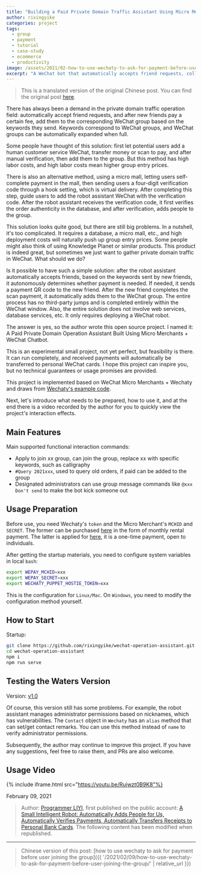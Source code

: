 ```yaml
---
title: "Building a Paid Private Domain Traffic Assistant Using Micro Merchants + Wechaty"
author: rixingyike
categories: project
tags:
  - group
  - payment
  - tutorial
  - case-study
  - ecommerce
  - productivity
image: /assets/2021/02-how-to-use-wechaty-to-ask-for-payment-before-user-joining-the-group-en/paying-by-qrcode.webp
excerpt: "A WeChat bot that automatically accepts friend requests, collects payments, and adds users to groups based on keywords - all within WeChat."
---
```


> This is a translated version of the original Chinese post. You can find the original post [here](/2021/02/09/how-to-use-wechaty-to-ask-for-payment-before-user-joining-the-group/).

There has always been a demand in the private domain traffic operation field: automatically accept friend requests, and after new friends pay a certain fee, add them to the corresponding WeChat group based on the keywords they send. Keywords correspond to WeChat groups, and WeChat groups can be automatically expanded when full.

Some people have thought of this solution: first let potential users add a human customer service WeChat, transfer money or scan to pay, and after manual verification, then add them to the group. But this method has high labor costs, and high labor costs mean higher group entry prices.

There is also an alternative method, using a micro mall, letting users self-complete payment in the mall, then sending users a four-digit verification code through a hook setting, which is virtual delivery. After completing this step, guide users to add the robot assistant WeChat with the verification code. After the robot assistant receives the verification code, it first verifies the order authenticity in the database, and after verification, adds people to the group.

This solution looks quite good, but there are still big problems. In a nutshell, it's too complicated. It requires a database, a micro mall, etc., and high deployment costs will naturally push up group entry prices. Some people might also think of using Knowledge Planet or similar products. This product is indeed great, but sometimes we just want to gather private domain traffic in WeChat. What should we do?

Is it possible to have such a simple solution: after the robot assistant automatically accepts friends, based on the keywords sent by new friends, it autonomously determines whether payment is needed. If needed, it sends a payment QR code to the new friend. After the new friend completes the scan payment, it automatically adds them to the WeChat group. The entire process has no third-party jumps and is completed entirely within the WeChat window. Also, the entire solution does not involve web services, database services, etc. It only requires deploying a WeChat robot.

The answer is yes, so the author wrote this open source project. I named it: A Paid Private Domain Operation Assistant Built Using Micro Merchants + WeChat Chatbot.

This is an experimental small project, not yet perfect, but feasibility is there. It can run completely, and received payments will automatically be transferred to personal WeChat cards. I hope this project can inspire you, but no technical guarantees or usage promises are provided.

This project is implemented based on WeChat Micro Merchants + Wechaty and draws from [Wechaty's example code](https://github.com/wechaty/wechaty-getting-started).

Next, let's introduce what needs to be prepared, how to use it, and at the end there is a video recorded by the author for you to quickly view the project's interaction effects.

## Main Features

Main supported functional interaction commands:

- Apply to join xx group, can join the group, replace xx with specific keywords, such as calligraphy
- `#Query 2021xxx`, used to query old orders, if paid can be added to the group
- Designated administrators can use group message commands like `@xxx Don't send` to make the bot kick someone out

## Usage Preparation

Before use, you need Wechaty's `token` and the Micro Merchant's `MCHID` and `SECRET`. The former can be purchased [here](https://qiwei.juzibot.com/corpPremium/wechaty) in the form of monthly rental payment. The latter is applied for [here](https://pay.xunhuweb.com/), it is a one-time payment, open to individuals.

After getting the startup materials, you need to configure system variables in local `bash`:

```bash
export WEPAY_MCHID=xxx
export WEPAY_SECRET=xxx
export WECHATY_PUPPET_HOSTIE_TOKEN=xxx
```

This is the configuration for `Linux/Mac`. On `Windows`, you need to modify the configuration method yourself.

## How to Start

Startup:

```bash
git clone https://github.com/rixingyike/wechat-operation-assistant.git --depth=1
cd wechat-operation-assistant
npm i
npm run serve
```

## Testing the Waters Version

Version: [v1.0](https://github.com/rixingyike/wechat-operation-assistant/releases/tag/v1.0)

Of course, this version still has some problems. For example, the robot assistant manages administrator permissions based on nicknames, which has vulnerabilities. The `Contact` object in `Wechaty` has an `alias` method that can set/get contact remarks. You can use this method instead of `name` to verify administrator permissions.

Subsequently, the author may continue to improve this project. If you have any suggestions, feel free to raise them, and PRs are also welcome.

## Usage Video

{% include iframe.html src="https://youtu.be/Rujwzt0B9K8"%}

February 09, 2021

> Author: [Programmer LIYI](https://yishulun.com), first published on the public account: [A Small Intelligent Robot: Automatically Adds People for Us, Automatically Verifies Payments, Automatically Transfers Receipts to Personal Bank Cards](https://mp.weixin.qq.com/s/TUKmK7IgJElECt7hNq5QEA). The following content has been modified when republished.

---

> Chinese version of this post: [how to use wechaty to ask for payment before user joining the group]({{ '/2021/02/09/how-to-use-wechaty-to-ask-for-payment-before-user-joining-the-group/' | relative_url }})
